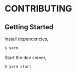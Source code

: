 # CONTRIBUTING

## Getting Started

Install dependencies,

```bash
$ yarn
```

Start the dev server,

```bash
$ yarn start
```
